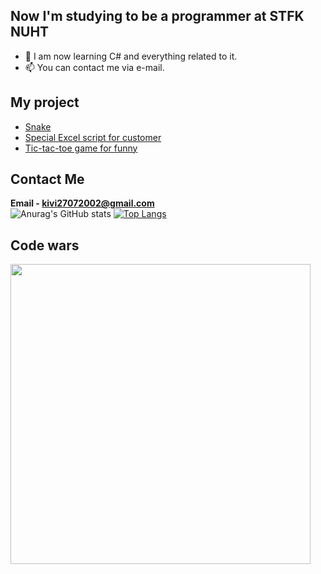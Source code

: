 ## Now I'm studying to be a programmer at STFK NUHT

- 🔭 I am now learning C# and everything related to it.
- 📫 You can contact me via e-mail.

## My project
- <a href = "https://github.com/Kivi27/AllMyProjects">Snake</a>
- <a href = "https://github.com/Kivi27/AllMyProjects">Special Excel script for customer </a>
- <a href = "https://github.com/Kivi27/AllMyProjects">Tic-tac-toe game for funny</a> 

## Contact Me
<strong>Email  - kivi27072002@gmail.com</strong><br>
![Anurag's GitHub stats](https://github-readme-stats.vercel.app/api?username=Kivi27&show_icons=true&theme=radical)
[![Top Langs](https://github-readme-stats.vercel.app/api/top-langs/?username=Kivi27&layout=compact)](https://github.com/anuraghazra/github-readme-stats) <br>

## Code wars
<p><img align="center" width = "480" src="https://www.codewars.com/users/Kivi27/badges/large"></p>


